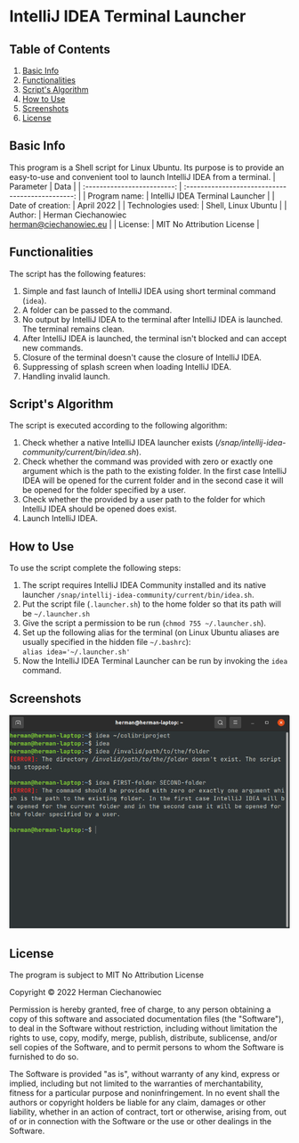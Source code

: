 # IntelliJ IDEA Terminal Launcher

## Table of Contents
1. [Basic Info](#Basic-Info)
2. [Functionalities](#Functionalities)
3. [Script's Algorithm](#Scripts-Algorithm)
4. [How to Use](#How-to-Use)
5. [Screenshots](#Screenshots)
6. [License](#License)

## Basic Info
This program is a Shell script for Linux Ubuntu. Its purpose is to provide
an easy-to-use and convenient tool to launch IntelliJ IDEA from a terminal.
| Parameter                   | Data                                             |
| :-------------------------: | :----------------------------------------------: |
| Program name:               | IntelliJ IDEA Terminal Launcher                  |
| Date of creation:           | April 2022                                       |
| Technologies used:          | Shell, Linux Ubuntu                              |
| Author:                     | Herman Ciechanowiec <br/> herman@ciechanowiec.eu |
| License:                    | MIT No Attribution License                       |

## Functionalities
The script has the following features:
1. Simple and fast launch of IntelliJ IDEA using short terminal command (`idea`).
2. A folder can be passed to the command.
3. No output by IntelliJ IDEA to the terminal after IntelliJ IDEA is launched. The terminal remains clean.
4. After IntelliJ IDEA is launched, the terminal isn't blocked and can accept new commands.
5. Closure of the terminal doesn't cause the closure of IntelliJ IDEA.
6. Suppressing of splash screen when loading IntelliJ IDEA.
7. Handling invalid launch.

## Script's Algorithm
The script is executed according to the following algorithm:
1. Check whether a native IntelliJ IDEA launcher exists (_/snap/intellij-idea-community/current/bin/idea.sh_).
2. Check whether the command was provided with zero or exactly one argument which is the path to the existing folder. In the first case IntelliJ IDEA will be opened for the current folder and in the second case it will be opened for the folder specified by a user.
3. Check whether the provided by a user path to the folder for which IntelliJ IDEA should be opened does exist.
4. Launch IntelliJ IDEA.

## How to Use
To use the script complete the following steps:
1. The script requires IntelliJ IDEA Community installed and its native launcher `/snap/intellij-idea-community/current/bin/idea.sh`.
2. Put the script file (`.launcher.sh`) to the home folder so that its path will be `~/.launcher.sh`
3. Give the script a permission to be run (`chmod 755 ~/.launcher.sh`).
4. Set up the following alias for the terminal (on Linux Ubuntu aliases are usually specified in the hidden file `~/.bashrc`):<br>
`alias idea='~/.launcher.sh'`
5. Now the IntelliJ IDEA Terminal Launcher can be run by invoking the `idea` command.

## Screenshots
<kbd><img src="presentation/1.png"></kbd><br/>

## License
The program is subject to MIT No Attribution License

Copyright © 2022 Herman Ciechanowiec

Permission is hereby granted, free of charge, to any person obtaining a copy of this
software and associated documentation files (the "Software"), to deal in the Software
without restriction, including without limitation the rights to use, copy, modify,
merge, publish, distribute, sublicense, and/or sell copies of the Software, and to
permit persons to whom the Software is furnished to do so.

The Software is provided "as is", without warranty of any kind, express or implied,
including but not limited to the warranties of merchantability, fitness for a
particular purpose and noninfringement. In no event shall the authors or copyright
holders be liable for any claim, damages or other liability, whether in an action
of contract, tort or otherwise, arising from, out of or in connection with the
Software or the use or other dealings in the Software.
